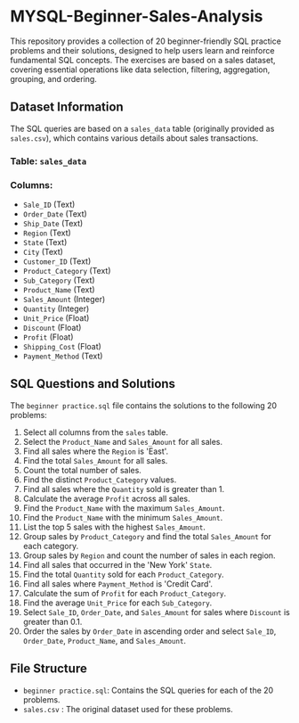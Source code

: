 # MYSQL-Beginner-Sales-Analysis
This repository provides a collection of 20 beginner-friendly SQL practice problems and their solutions, designed to help users learn and reinforce fundamental SQL concepts. The exercises are based on a sales dataset, covering essential operations like data selection, filtering, aggregation, grouping, and ordering.

## Dataset Information

The SQL queries are based on a `sales_data` table (originally provided as `sales.csv`), which contains various details about sales transactions.

### Table: `sales_data`

### Columns:

* `Sale_ID` (Text)
* `Order_Date` (Text)
* `Ship_Date` (Text)
* `Region` (Text)
* `State` (Text)
* `City` (Text)
* `Customer_ID` (Text)
* `Product_Category` (Text)
* `Sub_Category` (Text)
* `Product_Name` (Text)
* `Sales_Amount` (Integer)
* `Quantity` (Integer)
* `Unit_Price` (Float)
* `Discount` (Float)
* `Profit` (Float)
* `Shipping_Cost` (Float)
* `Payment_Method` (Text)

## SQL Questions and Solutions

The `beginner practice.sql` file contains the solutions to the following 20 problems:

1.  Select all columns from the `sales` table.
2.  Select the `Product_Name` and `Sales_Amount` for all sales.
3.  Find all sales where the `Region` is 'East'.
4.  Find the total `Sales_Amount` for all sales.
5.  Count the total number of sales.
6.  Find the distinct `Product_Category` values.
7.  Find all sales where the `Quantity` sold is greater than 1.
8.  Calculate the average `Profit` across all sales.
9.  Find the `Product_Name` with the maximum `Sales_Amount`.
10. Find the `Product_Name` with the minimum `Sales_Amount`.
11. List the top 5 sales with the highest `Sales_Amount`.
12. Group sales by `Product_Category` and find the total `Sales_Amount` for each category.
13. Group sales by `Region` and count the number of sales in each region.
14. Find all sales that occurred in the 'New York' `State`.
15. Find the total `Quantity` sold for each `Product_Category`.
16. Find all sales where `Payment_Method` is 'Credit Card'.
17. Calculate the sum of `Profit` for each `Product_Category`.
18. Find the average `Unit_Price` for each `Sub_Category`.
19. Select `Sale_ID`, `Order_Date`, and `Sales_Amount` for sales where `Discount` is greater than 0.1.
20. Order the sales by `Order_Date` in ascending order and select `Sale_ID`, `Order_Date`, `Product_Name`, and `Sales_Amount`.


## File Structure

* `beginner practice.sql`: Contains the SQL queries for each of the 20 problems.
* `sales.csv` : The original dataset used for these problems.
